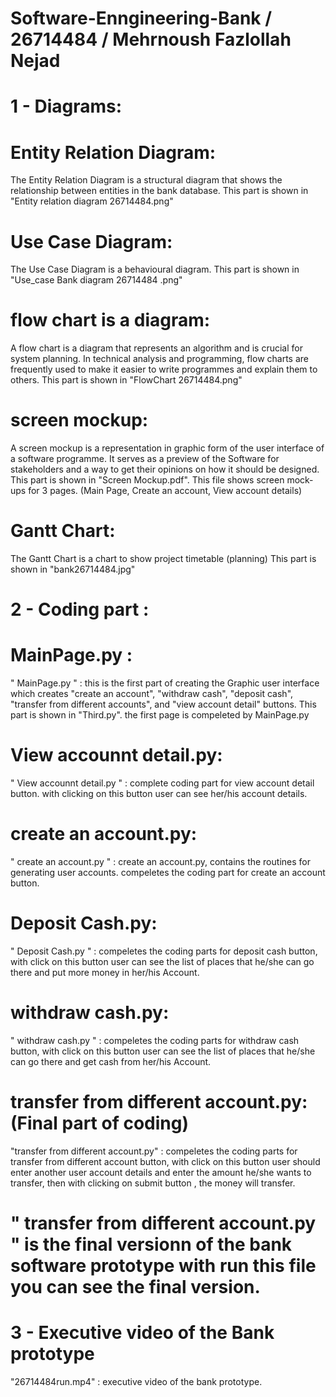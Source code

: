 # Software-Enngineering-Bank / 26714484 / Mehrnoush Fazlollah Nejad

# 1 - Diagrams:

# Entity Relation Diagram: 
The Entity Relation Diagram is a structural diagram that shows the relationship between entities in the bank database. This part is shown in "Entity relation diagram 26714484.png"

# Use Case Diagram:
The Use Case Diagram is a behavioural diagram. This part is shown in "Use_case Bank diagram 26714484 .png"

# flow chart is a diagram:
A flow chart is a diagram that represents an algorithm and is crucial for system planning. In technical analysis and programming, flow charts are frequently used to make it easier to write programmes and explain them to others. This part is shown in "FlowChart 26714484.png"

# screen mockup:
A screen mockup is a representation in graphic form of the user interface of a software programme. It serves as a preview of the Software for stakeholders and a way to get their opinions on how it should be designed. This part is shown in "Screen Mockup.pdf". This file shows screen mock-ups for 3 pages. (Main Page, Create an account, View account details)

# Gantt Chart:
The Gantt Chart is a chart to show project timetable (planning) This part is shown in "bank26714484.jpg"


# 2 - Coding part : 

# MainPage.py :
" MainPage.py " : this is the first part of creating the Graphic user interface which creates "create an account", "withdraw cash",  "deposit cash", "transfer from different accounts", and "view account detail" buttons. This part is shown in "Third.py".    the first page is compeleted by MainPage.py

# View accounnt detail.py:
" View accounnt detail.py " : complete coding part for view account detail button. with clicking on this button user can see her/his account details. 

# create an account.py:
" create an account.py " : create an account.py, contains the routines for generating user accounts. compeletes the coding part for create an account button.

# Deposit Cash.py:
" Deposit Cash.py " : compeletes the coding parts for deposit cash button, with click on this button user can see the list of places that he/she can go there and put more money in her/his Account.

# withdraw cash.py:
" withdraw cash.py " : compeletes the coding parts for withdraw cash button, with click on this button user can see the list of places that he/she can go there and get cash from her/his Account.

# transfer from different account.py: (Final part of coding)
"transfer from different account.py" : compeletes the coding parts for transfer from different account button, with click on this button user should enter another user account details and enter the amount he/she wants to transfer, then with clicking on submit button , the money will transfer.

# " transfer from different account.py " is the final versionn of the bank software prototype with run this file you can see the final version.


# 3 - Executive video of the Bank prototype

"26714484run.mp4" : executive video of the bank prototype.
